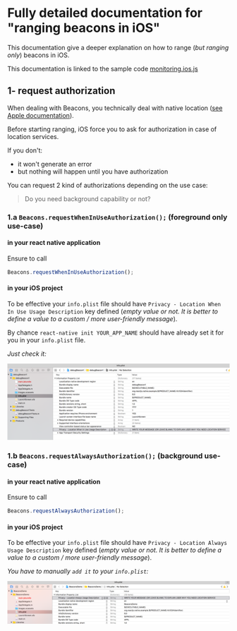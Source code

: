 # Fully detailed documentation for "ranging beacons in iOS"

This documentation give a deeper explanation on how to range (*but ranging only*) beacons in iOS.

This documentation is linked to the sample code [monitoring.ios.js](./ranging.ios.js)

## 1- request authorization

When dealing with Beacons, you technically deal with native location ([see Apple documentation](https://developer.apple.com/reference/corelocation/cllocationmanager)).

Before starting ranging, iOS force you to ask for authorization in case of location services.

If you don't:
- it won't generate an error
- but nothing will happen until you have authorization


You can request 2 kind of authorizations depending on the use case:
> Do you need background capability or not?


### 1.a `Beacons.requestWhenInUseAuthorization();` (**foreground** only use-case)

#### in your react native application
Ensure to call

```javascript
Beacons.requestWhenInUseAuthorization();
```

#### in your iOS project

To be effective your `info.plist` file should have `Privacy - Location When In Use Usage Description` key defined (*empty value or not. It is better to define a value to a custom / more user-friendly message*).

By chance `react-native init YOUR_APP_NAME` should have already set it for you in your `info.plist` file.

*Just check it:*

![ios: request when in use authorization](../../images/plistRequireWhenInUseAutorization.png)


### 1.b `Beacons.requestAlwaysAuthorization();` (**background use-case**)

#### in your react native application
Ensure to call

```javascript
Beacons.requestAlwaysAuthorization();
```

#### in your iOS project

To be effective your `info.plist` file should have `Privacy - Location Always Usage Description` key defined (*empty value or not. It is better to define a value to a custom / more user-friendly message*).

*You have to manually `add it` to your `info.plist`:*

![ios: request when in use authorization](../../images/plistRequireAlwaysUseAutorization.png)
